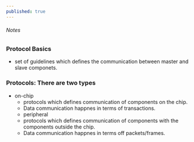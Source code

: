 ```yaml
---
published: true
---
```


###### Notes


### Protocol Basics
 - set of guidelines which defines the communication between master and slave componets.
### Protocols: There are two types
 - on-chip
	- protocols which defines communication of components on the chip.
	 - Data communication happnes in terms of transactions.
	- peripheral
	 - protocols which defines communication of components with the components outside the chip.
     - Data communication happnes in terms off packets/frames.

